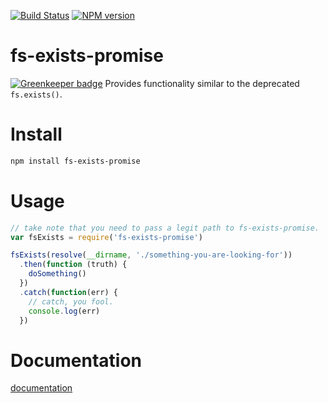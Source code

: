 [![Build Status](https://travis-ci.org/killtheliterate/fs-exists-promise.svg?branch=master)](https://travis-ci.org/killtheliterate/fs-exists-promise)
[![NPM version](https://img.shields.io/npm/v/fs-promise-exists.svg)](https://www.npmjs.com/package/fs-exists-promise)

# fs-exists-promise

[![Greenkeeper badge](https://badges.greenkeeper.io/killtheliterate/fs-exists-promise.svg)](https://greenkeeper.io/)
Provides functionality similar to the deprecated `fs.exists()`. 
# Install

```sh
npm install fs-exists-promise
```

# Usage

```javascript
// take note that you need to pass a legit path to fs-exists-promise.
var fsExists = require('fs-exists-promise')

fsExists(resolve(__dirname, './something-you-are-looking-for'))
  .then(function (truth) {
    doSomething()
  })
  .catch(function(err) {
    // catch, you fool.
    console.log(err)
  })
```

# Documentation

[documentation](./docs)

